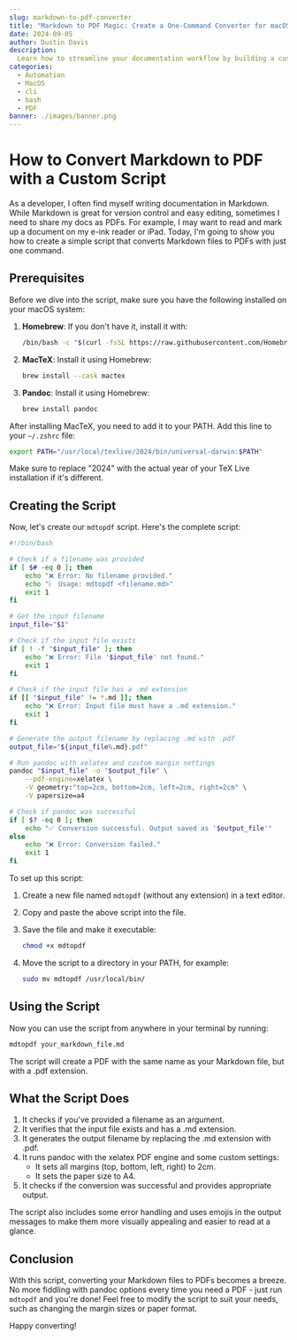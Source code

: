 ```yaml
---
slug: markdown-to-pdf-converter
title: "Markdown to PDF Magic: Create a One-Command Converter for macOS"
date: 2024-09-05
author: Dustin Davis
description:
  Learn how to streamline your documentation workflow by building a custom script that transforms Markdown files into professionally formatted PDFs with a single command. This step-by-step guide covers everything from installing prerequisites to creating and using your own mdtopdf tool on macOS.
categories:
  - Automation
  - MacOS
  - cli
  - bash
  - PDF
banner: ./images/banner.png
---
```


# How to Convert Markdown to PDF with a Custom Script

As a developer, I often find myself writing documentation in Markdown. While Markdown is great for version control and easy editing, sometimes I need to share my docs as PDFs. For example, I may want to read and mark up a document on my e-ink reader or iPad. Today, I'm going to show you how to create a simple script that converts Markdown files to PDFs with just one command.

## Prerequisites

Before we dive into the script, make sure you have the following installed on your macOS system:

1. **Homebrew**: If you don't have it, install it with:

   ```bash
   /bin/bash -c "$(curl -fsSL https://raw.githubusercontent.com/Homebrew/install/HEAD/install.sh)"
   ```

2. **MacTeX**: Install it using Homebrew:

   ```bash
   brew install --cask mactex
   ```

3. **Pandoc**: Install it using Homebrew:

   ```bash
   brew install pandoc
   ```

After installing MacTeX, you need to add it to your PATH. Add this line to your `~/.zshrc` file:

```bash
export PATH="/usr/local/texlive/2024/bin/universal-darwin:$PATH"
```

Make sure to replace "2024" with the actual year of your TeX Live installation if it's different.

## Creating the Script

Now, let's create our `mdtopdf` script. Here's the complete script:

```bash
#!/bin/bash

# Check if a filename was provided
if [ $# -eq 0 ]; then
    echo "❌ Error: No filename provided."
    echo "ℹ️  Usage: mdtopdf <filename.md>"
    exit 1
fi

# Get the input filename
input_file="$1"

# Check if the input file exists
if [ ! -f "$input_file" ]; then
    echo "❌ Error: File '$input_file' not found."
    exit 1
fi

# Check if the input file has a .md extension
if [[ "$input_file" != *.md ]]; then
    echo "❌ Error: Input file must have a .md extension."
    exit 1
fi

# Generate the output filename by replacing .md with .pdf
output_file="${input_file%.md}.pdf"

# Run pandoc with xelatex and custom margin settings
pandoc "$input_file" -o "$output_file" \
    --pdf-engine=xelatex \
    -V geometry:"top=2cm, bottom=2cm, left=2cm, right=2cm" \
    -V papersize=a4

# Check if pandoc was successful
if [ $? -eq 0 ]; then
    echo "✅ Conversion successful. Output saved as '$output_file'"
else
    echo "❌ Error: Conversion failed."
    exit 1
fi
```

To set up this script:

1. Create a new file named `mdtopdf` (without any extension) in a text editor.
2. Copy and paste the above script into the file.
3. Save the file and make it executable:

   ```bash
   chmod +x mdtopdf
   ```

4. Move the script to a directory in your PATH, for example:

   ```bash
   sudo mv mdtopdf /usr/local/bin/
   ```

## Using the Script

Now you can use the script from anywhere in your terminal by running:

```bash
mdtopdf your_markdown_file.md
```

The script will create a PDF with the same name as your Markdown file, but with a .pdf extension.

## What the Script Does

1. It checks if you've provided a filename as an argument.
2. It verifies that the input file exists and has a .md extension.
3. It generates the output filename by replacing the .md extension with .pdf.
4. It runs pandoc with the xelatex PDF engine and some custom settings:
   - It sets all margins (top, bottom, left, right) to 2cm.
   - It sets the paper size to A4.
5. It checks if the conversion was successful and provides appropriate output.

The script also includes some error handling and uses emojis in the output messages to make them more visually appealing and easier to read at a glance.

## Conclusion

With this script, converting your Markdown files to PDFs becomes a breeze. No more fiddling with pandoc options every time you need a PDF - just run `mdtopdf` and you're done! Feel free to modify the script to suit your needs, such as changing the margin sizes or paper format.

Happy converting!
